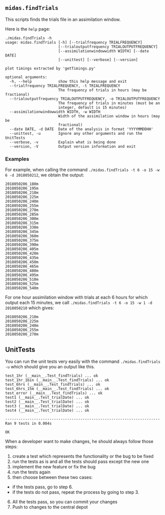## `midas.findTrials`

This scripts finds the trials file in an assimilation window.

Here is the `help` page:
```
./midas.findTrials -h
usage: midas.findTrials [-h] [--trialfrequency TRIALFREQUENCY]
                        [--trialoutputfrequency TRIALOUTPUTFREQUENCY]
                        [--assimilationwindowwidth WIDTH] [--date DATE]
                        [--unittest] [--verbose] [--version]

plot timings extracted by 'getTimings.py'

optional arguments:
  -h, --help            show this help message and exit
  --trialfrequency TRIALFREQUENCY, -t TRIALFREQUENCY
                        The frequency of trials in hours (may be fractional)
  --trialoutputfrequency TRIALOUTPUTFREQUENCY, -o TRIALOUTPUTFREQUENCY
                        The frequency of trials in minutes (must be an
                        integer, default is 15 minutes)
  --assimilationwindowwidth WIDTH, -w WIDTH
                        Width of the assimilation window in hours (may be
                        fractional)
  --date DATE, -d DATE  Date of the analysis in format 'YYYYMMDDHH'
  --unittest, -u        Ignore any other arguments and run the UnitTests
  --verbose, -v         Explain what is being done
  --version, -V         Output version information and exit
```

### Examples

For example, when calling the command `./midas.findTrials -t 6 -o 15 -w 6 -d 2018050212`, we obtain the output:
```
2018050206_180m
2018050206_195m
2018050206_210m
2018050206_225m
2018050206_240m
2018050206_255m
2018050206_270m
2018050206_285m
2018050206_300m
2018050206_315m
2018050206_330m
2018050206_345m
2018050206_360m
2018050206_375m
2018050206_390m
2018050206_405m
2018050206_420m
2018050206_435m
2018050206_450m
2018050206_465m
2018050206_480m
2018050206_495m
2018050206_510m
2018050206_525m
2018050206_540m
```

For one hour assimilation window with trials at each 6 hours for which
output each 15 minutes, we call `./midas.findTrials -t 6 -o 15 -w 1 -d 2018050210`
which gives:
```
2018050206_210m
2018050206_225m
2018050206_240m
2018050206_255m
2018050206_270m
```

## UnitTests

You can run the unit tests very easily with the command `./midas.findTrials -u` which should give you an output like this.
```
test_1hr (__main__.Test_findTrials) ... ok
test_1hr_1bin (__main__.Test_findTrials) ... ok
test_6hrs (__main__.Test_findTrials) ... ok
test_6hrs_15m (__main__.Test_findTrials) ... ok
test_error (__main__.Test_findTrials) ... ok
test1 (__main__.Test_trialDate) ... ok
test2 (__main__.Test_trialDate) ... ok
test3 (__main__.Test_trialDate) ... ok
test4 (__main__.Test_trialDate) ... ok

----------------------------------------------------------------------
Ran 9 tests in 0.004s

OK
```

When a developer want to make changes, he should always follow those steps:
 1. create a test which represents the functionality or the bug to be fixed
 2. run the tests as is and all the tests should pass except the new one
 3. implement the new feature or fix the bug
 4. run the tests again
 5. then choose between these two cases:
   * if the tests pass, go to step 6.
   * if the tests do not pass, repeat the process by going to step 3.
 6. All the tests pass, so you can commit your changes
 7. Push to changes to the central depot
